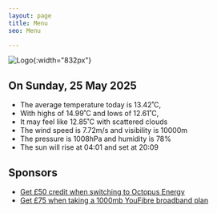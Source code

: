 ```yaml
---
layout: page
title: Menu
seo: Menu

---
```


![Logo](/images/logo.jpg){:width="832px"}

<!-- weather_marker starts -->
## On Sunday, 25 May 2025

- The average temperature today is 13.42˚C,
- With highs of 14.99˚C and lows of 12.61˚C,
- It may feel like 12.85˚C with scattered clouds
- The wind speed is 7.72m/s and visibility is 10000m
- The pressure is 1008hPa and humidity is 78%
- The sun will rise at 04:01 and set at 20:09

<!-- weather_marker ends -->

## Sponsors

- [Get £50 credit when switching to Octopus Energy](https://bit.ly/3oD1nnS)
- [Get £75 when taking a 1000mb YouFibre broadband plan](https://aklam.io/91zWhU?)

